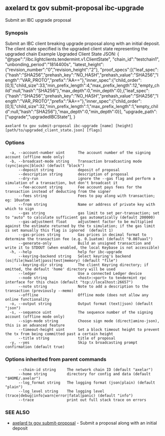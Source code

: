 ## axelard tx gov submit-proposal ibc-upgrade

Submit an IBC upgrade proposal

### Synopsis

Submit an IBC client breaking upgrade proposal along with an initial deposit.
The client state specified is the upgraded client state representing the upgraded chain
Example Upgraded Client State JSON:
{
"@type":"/ibc.lightclients.tendermint.v1.ClientState",
"chain_id":"testchain1",
"unbonding_period":"1814400s",
"latest_height":{"revision_number":"0","revision_height":"2"},
"proof_specs":\[{"leaf_spec":{"hash":"SHA256","prehash_key":"NO_HASH","prehash_value":"SHA256","length":"VAR_PROTO","prefix":"AA=="},"inner_spec":{"child_order":\[0,1\],"child_size":33,"min_prefix_length":4,"max_prefix_length":12,"empty_child":null,"hash":"SHA256"},"max_depth":0,"min_depth":0},{"leaf_spec":{"hash":"SHA256","prehash_key":"NO_HASH","prehash_value":"SHA256","length":"VAR_PROTO","prefix":"AA=="},"inner_spec":{"child_order":\[0,1\],"child_size":32,"min_prefix_length":1,"max_prefix_length":1,"empty_child":null,"hash":"SHA256"},"max_depth":0,"min_depth":0}\],
"upgrade_path":\["upgrade","upgradedIBCState"\],
}

```
axelard tx gov submit-proposal ibc-upgrade [name] [height] [path/to/upgraded_client_state.json] [flags]
```

### Options

```
  -a, --account-number uint      The account number of the signing account (offline mode only)
  -b, --broadcast-mode string    Transaction broadcasting mode (sync|async|block) (default "block")
      --deposit string           deposit of proposal
      --description string       description of proposal
      --dry-run                  ignore the --gas flag and perform a simulation of a transaction, but don't broadcast it
      --fee-account string       Fee account pays fees for the transaction instead of deducting from the signer
      --fees string              Fees to pay along with transaction; eg: 10uatom
      --from string              Name or address of private key with which to sign
      --gas string               gas limit to set per-transaction; set to "auto" to calculate sufficient gas automatically (default 200000)
      --gas-adjustment float     adjustment factor to be multiplied against the estimate returned by the tx simulation; if the gas limit is set manually this flag is ignored  (default 1)
      --gas-prices string        Gas prices in decimal format to determine the transaction fee (e.g. 0.1uatom) (default "0.007uaxl")
      --generate-only            Build an unsigned transaction and write it to STDOUT (when enabled, the local Keybase is not accessible)
  -h, --help                     help for ibc-upgrade
      --keyring-backend string   Select keyring's backend (os|file|kwallet|pass|test|memory) (default "file")
      --keyring-dir string       The client Keyring directory; if omitted, the default 'home' directory will be used
      --ledger                   Use a connected Ledger device
      --node string              <host>:<port> to tendermint rpc interface for this chain (default "tcp://localhost:26657")
      --note string              Note to add a description to the transaction (previously --memo)
      --offline                  Offline mode (does not allow any online functionality
  -o, --output string            Output format (text|json) (default "json")
  -s, --sequence uint            The sequence number of the signing account (offline mode only)
      --sign-mode string         Choose sign mode (direct|amino-json), this is an advanced feature
      --timeout-height uint      Set a block timeout height to prevent the tx from being committed past a certain height
      --title string             title of proposal
  -y, --yes                      Skip tx broadcasting prompt confirmation (default true)
```

### Options inherited from parent commands

```
      --chain-id string     The network chain ID (default "axelar")
      --home string         directory for config and data (default "$HOME/.axelar")
      --log_format string   The logging format (json|plain) (default "plain")
      --log_level string    The logging level (trace|debug|info|warn|error|fatal|panic) (default "info")
      --trace               print out full stack trace on errors
```

### SEE ALSO

- [axelard tx gov submit-proposal](axelard_tx_gov_submit-proposal.md)	 - Submit a proposal along with an initial deposit
